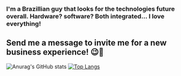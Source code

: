 ### I'm a Brazillian guy that looks for the technologies future overall. Hardware? software? Both integrated... I love everything!
## Send me a message to invite me for a new business experience! 😉🤖


 ![Anurag's GitHub stats](https://github-readme-stats.vercel.app/api?username=lukas-burda&show_icons=true&theme=dracula)
 [![Top Langs](https://github-readme-stats.vercel.app/api/top-langs/?username=anuraghazra&layout=compact)](https://github.com/lukas-burda/github-readme-stats)



